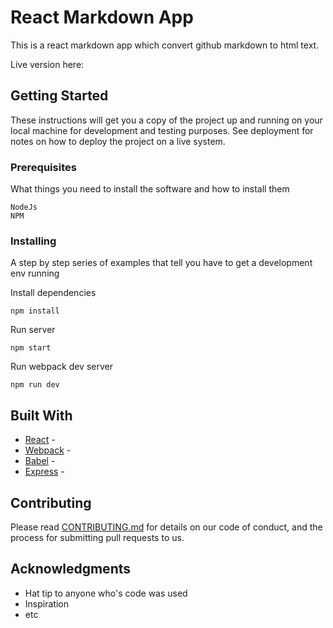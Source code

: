 # React Markdown App

This is a react markdown app which convert github markdown to html text.

Live version here:

## Getting Started

These instructions will get you a copy of the project up and running on your local machine for development and testing purposes. See deployment for notes on how to deploy the project on a live system.

### Prerequisites

What things you need to install the software and how to install them

```
NodeJs
NPM
```

### Installing

A step by step series of examples that tell you have to get a development env running

Install dependencies

```
npm install
```

Run server

```
npm start
```

Run webpack dev server

```
npm run dev
```

## Built With

* [React]() -
* [Webpack]() -
* [Babel]() -
* [Express]() -

## Contributing

Please read [CONTRIBUTING.md](https://gist.github.com/PurpleBooth/b24679402957c63ec426) for details on our code of conduct, and the process for submitting pull requests to us.

## Acknowledgments

* Hat tip to anyone who's code was used
* Inspiration
* etc
